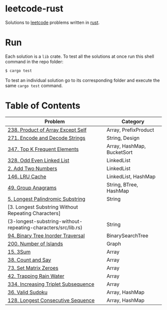 # leetcode-rust

Solutions to [leetcode](https://leetcode.com/) problems written in [rust](https://rust-lang.org/).

# Run

Each solution is a `lib` crate. To test all the solutions at once run this shell command in the repo folder:

```sh
$ cargo test
```

To test an individual solution go to its corresponding folder and execute the same `cargo test` command.

# Table of Contents

|                                                         Problem                        |          Category          |
| -------------------------------------------------------------------------------------- | ------------------------   |
| [238. Product of Array Except Self](238-product-of-array-except-self/src/lib.rs)       | Array, PrefixProduct       |
| [271. Encode and Decode Strings](271-encode-and-decode-strings/src/lib.rs)             | String, Design             |
| [347. Top K Frequent Elements](347-top-k-frequent-elements/src/lib.rs)                 | Array, HashMap, BucketSort |
| [328. Odd Even Linked List](328-odd-even-linked-list/src/lib.rs)                       | LinkedList                 |
| [2. Add Two Numbers](2-add-two-numbers/src/lib.rs)                                     | LinkedList                 |
| [146. LRU Cache](146-lru-cache/src/lib.rs)                                             | LinkedList, HashMap        |
| [49. Group Anagrams](49-group-anagrams/src/lib.rs)                                     | String, BTree, HashMap     |
| [5. Longest Palindromic Substring](5-longest-palindromic-substring/src/lib.rs)         | String                     |
| [3. Longest Substring Without Repeating Characters]
(3-longest-substring-without-repeating-characters/src/lib.rs)                            | String                     |
| [94. Binary Tree Inorder Traversal](94-binary-tree-inorder-traversal/src/lib.rs)       | BinarySearchTree           |
| [200. Number of Islands](200-number-of-islands/src/lib.rs)                             | Graph                      |
| [15. 3Sum](15-three-sum/src/lib.rs)                                                    | Array                      |
| [38. Count and Say](38-count-and-say/src/lib.rs)                                       | Array                      |
| [73. Set Matrix Zeroes](73-set-matrix-zeroes/src/lib.rs)                               | Array                      |
| [42. Trapping Rain Water](42-trapping-rain-water/src/lib.rs)                           | Array                      |
| [334. Increasing Triplet Subsequence](334-increasing-triplet-subsequence/src/lib.rs)   | Array                      |
| [36. Valid Sudoku](36-valid-sudoku/src/lib.rs)                                         | Array, HashMap             |
| [128. Longest Consecutive Sequence](128-longest-consecutive-sequence/src/lib.rs)       | Array, HashMap             |
